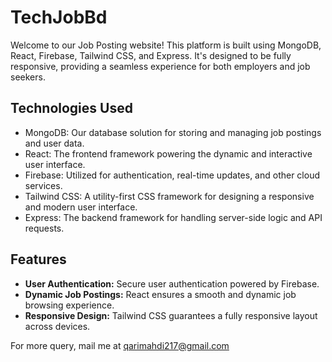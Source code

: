# TechJobBd

Welcome to our Job Posting website! This platform is built using MongoDB, React, Firebase, Tailwind CSS, and Express. It's designed to be fully responsive, providing a seamless experience for both employers and job seekers.

## Technologies Used

- MongoDB: Our database solution for storing and managing job postings and user data.
- React: The frontend framework powering the dynamic and interactive user interface.
- Firebase: Utilized for authentication, real-time updates, and other cloud services.
- Tailwind CSS: A utility-first CSS framework for designing a responsive and modern user interface.
- Express: The backend framework for handling server-side logic and API requests.

## Features

- **User Authentication:** Secure user authentication powered by Firebase.
- **Dynamic Job Postings:** React ensures a smooth and dynamic job browsing experience.
- **Responsive Design:** Tailwind CSS guarantees a fully responsive layout across devices.

For more query, mail me at qarimahdi217@gmail.com
